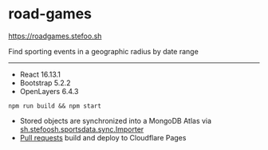 # road-games

https://roadgames.stefoo.sh

Find sporting events in a geographic radius by date range

---

- React 16.13.1
- Bootstrap 5.2.2
- OpenLayers 6.4.3

```
npm run build && npm start
```

- Stored objects are synchronized into a MongoDB Atlas via [sh.stefoosh.sportsdata.sync.Importer](https://github.com/stefoosh/sportsdata/blob/main/sync/src/main/java/sh/stefoosh/sportsdata/sync/Importer.java)
- [Pull requests](https://github.com/stefoosh/road-games/pulls?q=is%3Apr+is%3Aclosed) build and deploy to Cloudflare Pages
